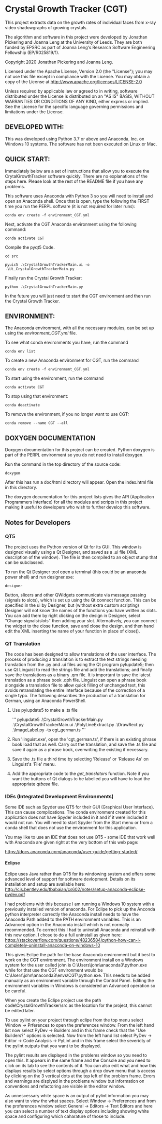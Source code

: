 # Crystal Growth Tracker (CGT)

This project extracts data on the growth rates of individual faces from x-ray video shadowgraphs of growing crystals.

The algorithm and software in this project were developed by Jonathan Pickering and Joanna Leng at the University of Leeds. They are both funded by EPSRC as part of Joanna Leng's Research Software Engineering Fellowship (EP/R025819/1).

Copyright 2020 Jonathan Pickering and Joanna Leng.

Licensed under the Apache License, Version 2.0 (the "License"); you may not use this file except in compliance with the License. You may obtain a copy of the License at http://www.apache.org/licenses/LICENSE-2.0

Unless required by applicable law or agreed to in writing, software distributed under the License is distributed on an "AS IS" BASIS, WITHOUT WARRANTIES OR CONDITIONS OF ANY KIND, either express or implied. See the License for the specific language governing permissions and limitations under the License.

## DEVELOPED WITH: 
This was developed using Python 3.7 or above and Anaconda, Inc. on Windows 10 systems. The software has not been executed on Linux or Mac.

## QUICK START: 
Immediately below are a set of instructions that allow you to execute the CrytalGrowthTracker software quickly. There are no explanations of the steps here. Please look at the rest of the README file if you have any problems.

This software uses Anaconda with Python 3 so you will need to install and open an Anaconda shell. Once that is open, type the following the FIRST time you run the PERPL software (it is not required for later runs):

`conda env create -f environment_CGT.yml`

Next, activate the CGT Anaconda environment using the following command:

`conda activate CGT`

Compile the pyqt5 Code. 
 
`cd src`

`pyuic5 .\CrystalGrowthTrackerMain.ui -o .\Ui_CrystalGrowthTrackerMain.py`

Finally run the Crystal Growth Tracker:

`python .\CrystalGrowthTrackerMain.py`

In the future you will just need to start the CGT environment and then run the Crystal Growth Tracker.

## ENVIRONMENT:
The Anaconda environment, with all the necessary modules, can be set up using the *environment_CGT.yml* file. 

To see what conda environments you have, run the command

`conda env list`

To create a new Anaconda environment for CGT, run the command

`conda env create -f environment_CGT.yml`

To start using the environment, run the command

`conda activate CGT`

To stop using that environment:

`conda deactivate`

To remove the environment, if you no longer want to use CGT:

`conda remove --name CGT --all` 

## DOXYGEN DOCUMENTATION
Doxygen documentation for this project can be created. Python doxygen is part of the PERPL environment so you do not need to install doxygen.

Run the command in the top directory of the source code:

`doxygen`

After this has run a doc/html directory will appear. Open the index.html file in this directory.

The doxygen documentation for this project lists gives the API (Application Programmers Interface) for all the modules and scripts in this project making it useful to developers who wish to further develop this software.

## Notes for Developers

### QT5
The project uses the Python version of Qt for its GUI. This window is designed visually using a Qt Designer, and saved as a .ui file (XML description of the window). The file is then compiled to an object stump that can be subclassed.

To run the Qt Designer tool open a terminal (this could be an anaconda power shell) and run designer.exe:

`designer`

Button, slicers and other QWidgets communicate via message passing (signals to slots), which is set up using the Qt connect function. This can be specified in the ui by Designer, but (without extra custom scripting) Designer will not know the names of the functions you have written as slots. You can add them by right clicking on the design in Designer, select "Change signals/slots" then adding your slot. Alternatively, you can connect the widget to the close function, save and close the design, and then hand edit the XML inserting the name of your function in place of close().

### QT Translation

The code has been designed to allow translations of the user interface. The process of producing a translation is to extract the text strings needing translation from the .py and .ui files using the Qt program pylupdate5; then use Qt Linguist to read the strings file and add the translations; and finally save the translations as a binary .qm file. It is important to save the latest translation as a phrase book .qph file.  Linguist can open a phrase book alongside a translation file to allow quick filling of unchanged text, this avoids retranslating the entire interface because of the correction of a single typo.  The following describes the production of a translation for German, using an Anaconda PowerShell.

1. Use pylupdate5 to make a .ts file

    '''
    pylupdate5 .\CrystalGrowthTrackerMain.py .\CrystalGrowthTrackerMain.ui .\PolyLineExtract.py .\DrawRect.py .\ImageLabel.py -ts cgt_german.ts
    '''
2. Run 'linguist.exe', open the 'cgt_german.ts', if there is an existing phrase book load that as well.  Carry out the translation, and save the .ts file and save it again as a phrase book, overwriting the existing if necessary.

3. Save the .ts file a third time by selecting 'Release' or 'Release As' on Linguist's 'File' menu. 

4. Add the appropriate code to the *get_translators* function. Note if you want the buttons of Qt dialogs to be labelled you will have to load the appropriate *qtbase* file.

### IDEs (Integrated Development Environments)
Some IDE such as Spyder use QT5 for their GUI (Graphical User Interface). This can cause complications. The conda environment created for this application does not have Spyder included in it and if it were included it would not run. You will need to start Spyder from the Start menu or from a conda shell that does not use the environment for this application. 


You may like to use an IDE that does not use QT5 - some IDE that work well with Anaconda are given right at the very bottom of this web page:

https://docs.anaconda.com/anaconda/user-guide/getting-started/


#### Eclipse
Eclipe uses Java rather than QT5 for its windowing system and offers some advanced level of support for software devlopment. Details on its installation and setup are available here:
http://cis.bentley.edu/tbabaian/cs602/notes/setup-anaconda-eclipse-pydev.pdf

I had problems with this because I am running a Windows 10 system with a previously installed version of anaconda. For Eclipe to pick up the Anconda python interpreter correctly the Anaconda install needs to have the Anaconda Path added to the PATH environment variables. This is an Advanced option in the Anaconda install which is not normally recommended. To correct this I had to uninstall Anaconda and reinstall with this new option. I chose to do a full uninstall as given here:
https://stackoverflow.com/questions/48236584/python-how-can-i-completely-uninstall-anaconda-on-windows-10

This gives Eclipe the path for the base Anaconda environment but it best to work on the CGT environment. The environment install on a Windows system for the user called john is C:\Users\john\anaconda3\python.exe while for that use the CGT environment would be C:\Users\john\anaconda3\envs\CGT\python.exe. This needs to be added manually as an environment variable through the Control Panel. Editing the environment variables in Windows is considered an Advanced operation so be careful.

When you create the Eclipe project use the path code\CrystalGrowthTracker\src as the location for the project, this cannot be edited later.

To use pylint on your project through eclipe from the top menu select Window -> Prferences to open the preferences window. From the left hand list now select PyDev -> Builders and in this frame check that the "Use Builders?" options is selected. Now from the left hand list select PyDev -> Editor -> Code Analysis -> PyLint and in this frame select the severicty of the pylint outputs that you want to be displayed.

The pylint results are displayed in the problems window so you need to open this. It appears in the same frame and the Console and you need to click on its tab to see the contents of it. You can also edit what and how this displays results by select options through a drop down menu that is access by clicking on the 3 vertical dots at the top left of the problem frame. Errors and warnings are displyed in the problems window but information on conventions and refactoring are visible in the editor window.

As unnescessary white space is an output of pylint information you may also want to view the what spaces. Select Window -> Preferences and from the proferences window select General -> Editors -> Text Editors and here you can select a number of text display options including showing white space and configuring which caharature of those to include. 

